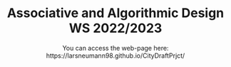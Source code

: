 <h1 align="center"> Associative and Algorithmic Design WS 2022/2023 </h1>
<p align="center"> You can access the web-page here: https://larsneumann98.github.io/CityDraftPrjct/ </p>
